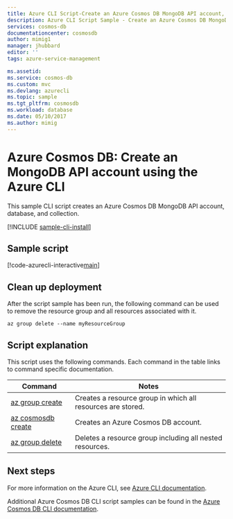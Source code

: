 ```yaml
---
title: Azure CLI Script-Create an Azure Cosmos DB MongoDB API account, database, and collection | Microsoft Docs
description: Azure CLI Script Sample - Create an Azure Cosmos DB MongoDB API account, database, and collection
services: cosmos-db
documentationcenter: cosmosdb
author: mimig1
manager: jhubbard
editor: ''
tags: azure-service-management

ms.assetid:
ms.service: cosmos-db
ms.custom: mvc
ms.devlang: azurecli
ms.topic: sample
ms.tgt_pltfrm: cosmosdb
ms.workload: database
ms.date: 05/10/2017
ms.author: mimig
---
```


# Azure Cosmos DB: Create an MongoDB API account using the Azure CLI

This sample CLI script creates an Azure Cosmos DB MongoDB API account, database, and collection. 

[!INCLUDE [sample-cli-install](../../../includes/sample-cli-install.md)]

## Sample script

[!code-azurecli-interactive[main](../../../cli_scripts/cosmosdb/create-cosmosdb-mongodb-account/create-cosmosdb-mongodb-account.sh?highlight=15-35 "Create an Azure Cosmos DB MongoDB API account, database, and collection")]

## Clean up deployment

After the script sample has been run, the following command can be used to remove the resource group and all resources associated with it.

```azurecli
az group delete --name myResourceGroup
```

## Script explanation

This script uses the following commands. Each command in the table links to command specific documentation.

| Command | Notes |
|---|---|
| [az group create](/cli/azure/group#create) | Creates a resource group in which all resources are stored. |
| [az cosmosdb create](/cli/azure/cosmosdb#create) | Creates an Azure Cosmos DB account. |
| [az group delete](/cli/azure/resource#delete) | Deletes a resource group including all nested resources. |

## Next steps

For more information on the Azure CLI, see [Azure CLI documentation](https://docs.microsoft.com/cli/azure/overview).

Additional Azure Cosmos DB CLI script samples can be found in the [Azure Cosmos DB CLI documentation](../cli-samples.md).

